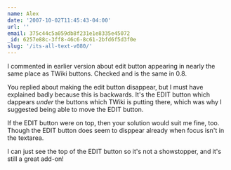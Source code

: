```yaml
---
name: Alex
date: '2007-10-02T11:45:43-04:00'
url: ''
email: 375c44c5a059db8f231e1e8335e45072
_id: 6257e88c-3ff8-46c6-8c61-2bfd6f5d3f0e
slug: '/its-all-text-v080/'
---
```


I commented in earlier version about edit button appearing in nearly the same
place as TWiki buttons. Checked and is the same in 0.8.

You replied about making the edit button disappear, but I must have explained
badly because this is backwards. It's the EDIT button which dappears _under_
the buttons which TWiki is putting there, which was why I suggested being able
to move the EDIT button.

If the EDIT button were on top, then your solution would suit me fine, too.
Though the EDIT button does seem to disppear already when focus isn't in the
textarea.

I can just see the top of the EDIT button so it's not a showstopper, and it's
still a great add-on!
